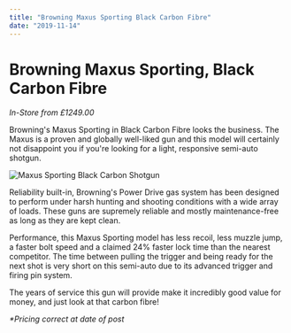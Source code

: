 ```yaml
---
title: "Browning Maxus Sporting Black Carbon Fibre"
date: "2019-11-14"
---
```


# **Browning Maxus Sporting, Black Carbon Fibre**
*In-Store from £1249.00*

Browning's Maxus Sporting in Black Carbon Fibre looks the business. The Maxus is a proven and globally well-liked gun and this model will certainly not disappoint you if you're looking for a light, responsive semi-auto shotgun.

![Maxus Sporting Black Carbon Shotgun](https://res.cloudinary.com/shooting-supplies/image/upload/v1573765292/MAXUS-SPORTING-BLACK-CARBON_2_cu7ysv.jpg)

Reliability built-in, Browning's Power Drive gas system has been designed to perform under harsh hunting and shooting conditions with a wide array of loads. These guns are supremely reliable and mostly maintenance-free as long as they are kept clean.

Performance, this Maxus Sporting model has less recoil, less muzzle jump, a faster bolt speed and a claimed 24% faster lock time than the nearest competitor. The time between pulling the trigger and being ready for the next shot is very short on this semi-auto due to its advanced trigger and firing pin system.

The years of service this gun will provide make it incredibly good value for money, and just look at that carbon fibre!

*\*Pricing correct at date of post*
